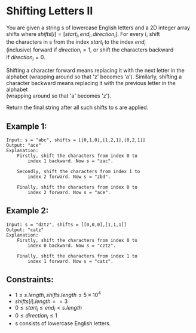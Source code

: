 # Shifting Letters II

You are given a string s of lowercase English letters and a 2D integer array  
shifts where $shifts[i] = [start_i, end_i, direction_i]$. For every i, shift  
the characters in s from the index $start_i$ to the index $end_i$  
(inclusive) forward if $direction_i = 1$, or shift the characters backward  
if $direction_i = 0$.

Shifting a character forward means replacing it with the next letter in the  
alphabet (wrapping around so that 'z' becomes 'a'). Similarly, shifting a  
character backward means replacing it with the previous letter in the alphabet  
(wrapping around so that 'a' becomes 'z').

Return the final string after all such shifts to s are applied.

 

## Example 1:

    Input: s = "abc", shifts = [[0,1,0],[1,2,1],[0,2,1]]
    Output: "ace"
    Explanation: 
        Firstly, shift the characters from index 0 to 
            index 1 backward. Now s = "zac".

        Secondly, shift the characters from index 1 to 
            index 2 forward. Now s = "zbd".

        Finally, shift the characters from index 0 to 
            index 2 forward. Now s = "ace".


## Example 2:

    Input: s = "dztz", shifts = [[0,0,0],[1,1,1]]
    Output: "catz"
    Explanation: 
        Firstly, shift the characters from index 0 to 
            index 0 backward. Now s = "cztz".

        Finally, shift the characters from index 1 to 
            index 1 forward. Now s = "catz".

        
 

## Constraints:

* $1 \le s.length, shifts.length \le 5 \times 10^4$
* $shifts[i].length == 3$
* $0 \le start_i \le end_i < s.length$
* $0 \le direction_i \le 1$
* s consists of lowercase English letters.

